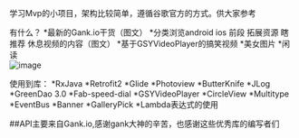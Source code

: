 学习Mvp的小项目，架构比较简单，遵循谷歌官方的方式。供大家参考<br>

有什么？
*最新的Gank.io干货（图文）
*分类浏览android ios 前段  拓展资源 瞎推荐 休息视频的内容（图文）
*基于GSYVideoPlayer的搞笑视频
*美女图片
*闲读
<br>
![image](https://github.com/DingMouRen/EasyMvp/raw/master/easymvp.gif)

 使用到库：
*RxJava
*Retrofit2
*Glide
*Photoview
*ButterKnife
*JLog
*GreenDao 3.0
*Fab-speed-dial
*GSYVideoPlayer
*CircleView
*Multitype
*EventBus
*Banner
*GalleryPick
*Lambda表达式的使用

##API主要来自Gank.io,感谢gank大神的辛苦，也感谢这些优秀库的编写者们
